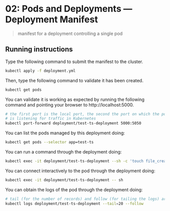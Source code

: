 # 02: Pods and Deployments &mdash; Deployment Manifest
> manifest for a deployment controlling a single pod

## Running instructions

Type the following command to submit the manifest to the cluster.

```bash
kubectl apply -f deployment.yml
```

Then, type the following command to validate it has been created.

```bash
kubectl get pods
```

You can validate it is working as expected by running the following command and pointing your browser to http://localhost:5000.

```bash
# the first port is the local port, the second the port on which the pod
# is listening for traffic in Kubernetes
kubectl port-forward deployment/test-ts-deployment 5000:5050
```

You can list the pods managed by this deployment doing:

```bash
kubectl get pods --selector app=test-ts
```

You can run a command through the deployment doing:

```bash
kubectl exec -it deployment/test-ts-deployment --sh -c 'touch file_created.txt'
```

You can connect interactively to the pod through the deployment doing:

```bash
kubectl exec -it deployment/test-ts-deployment -- sh
```

You can obtain the logs of the pod through the deployment doing:

```bash
# tail (for the number of records) and follow (for tailing the logs) are optional
kubectl logs deployment/test-ts-deployment --tail=20 --follow
```